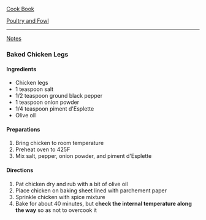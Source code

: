 [Cook Book](https://github.com/vmsmith/CookBook/blob/master/README.md)

[Poultry and Fowl](https://github.com/vmsmith/CookBook/blob/master/poultry_fowl.md)  

-----  

[Notes](https://github.com/vmsmith/CookBook/blob/master/notes.md)

### Baked Chicken Legs   

#### Ingredients  

* Chicken legs  
* 1 teaspoon salt  
* 1/2 teaspoon ground black pepper  
* 1 teaspoon onion powder  
* 1/4 teaspoon piment d'Esplette  
* Olive oil  

#### Preparations  

1. Bring chicken to room temperature  
2. Preheat oven to 425F  
3. Mix salt, pepper, onion powder, and piment d'Esplette  

#### Directions  

1. Pat chicken dry and rub with a bit of olive oil  
2. Place chicken on baking sheet lined with parchement paper  
3. Sprinkle chicken with spice mixture  
4. Bake for about 40 minutes, but **check the internal temperature along the way** so as not to overcook it  

